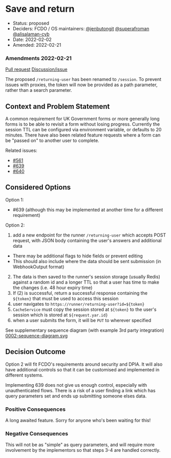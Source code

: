 # Save and return

* Status: proposed
* Deciders: FCDO / OS maintainers: [@jenbutongit](https://github.com/jen) [@superafroman](https://github.com/superafroman) [@alisalaman-cyb](https://github.com/alisalaman-cyb)
* Date: 2022-02-02
* Amended: 2022-02-21

### Amendments 2022-02-21
[Pull request](https://github.com/XGovFormBuilder/digital-form-builder/issues/760)
[Discussion/issue](https://github.com/XGovFormBuilder/digital-form-builder/issues/742)

The proposed `/returning-user` has been renamed to `/session`. To prevent issues with proxies, the token will now be
provided as a path parameter, rather than a search parameter. 


## Context and Problem Statement

A common requirement for UK Government forms or more generally long forms is to be able to revisit a form without losing progress. 
Currently the session TTL can be configured via environment variable, or defaults to 20 minutes. 
There have also been related feature requests where a form can be "passed on" to another user to complete. 

Related issues:
- [#561](https://github.com/XGovFormBuilder/digital-form-builder/issues/561)
- [#639](https://github.com/XGovFormBuilder/digital-form-builder/issues/639)
- [#640](https://github.com/XGovFormBuilder/digital-form-builder/issues/640)


## Considered Options

Option 1:
* #639 (although this may be implemented at another time for a different requirement)

Option 2:
1. add a new endpoint for the runner `/returning-user` which accepts POST request, with JSON body containing the user's answers and additional data
  - There may be additional flags to hide fields or prevent editing
  - This should also include where the data should be sent submission (in WebhookOutput format) 
2. The data is then saved to the runner's session storage (usually Redis) against a random id and a longer TTL so that a user has time to make the changes (i.e. 48 hour expiry time) 
3. If (2) is successful, return a successful response containing the `${token}` that must be used to access this session
4. user navigates to `https://runner/returning-user?id=${token}`
5. `CacheService` must copy the session stored at `${token}` to the user's session which is stored at `${request.yar.id}`
6. when a user submits the form, it will be `PUT` to wherever specified


See supplementary sequence diagram (with example 3rd party integration) [0002-sequence-diagram.svg](./0002-sequence-diagram.svg)


## Decision Outcome

Option 2 will fit FCDO's requirements around security and DPIA. It will also have additional controls so that it can be customised and implemented in different systems. 


Implementing 639 does not give us enough control, especially with unauthenticated flows. 
There is a risk of a user finding a link which has query parameters set and ends up submitting someone elses data.


### Positive Consequences <!-- optional -->

A long awaited feature. Sorry for anyone who's been waiting for this!

### Negative Consequences <!-- optional -->

This will not be as "simple" as query parameters, and will require more involvement by the implementors so that steps 3-4 are handled correctly.

